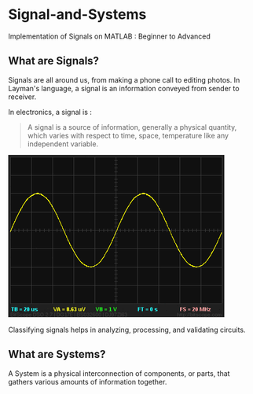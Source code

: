 # Signal-and-Systems
Implementation of Signals on MATLAB : Beginner to Advanced

## What are Signals?
Signals are all around us, from making a phone call to editing photos.
In Layman's language, a signal is an information conveyed from sender to receiver.

In electronics, a signal is :
> A signal is a source of information, generally a physical quantity, which varies with respect to time, space, temperature like any independent variable.

![](https://github.com/Shruti2301/Signal-and-Systems/blob/master/01.gif)

Classifying signals helps in analyzing, processing, and validating circuits.

## What are Systems?
A System is a physical interconnection of components, or parts, that gathers various amounts of information together.

